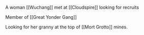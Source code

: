 A woman [[Wuchang]] met at [[Cloudspire]] looking for recruits

Member of [[Great Yonder Gang]]

Looking for her granny at the top of [[Mort Grotto]] mines.